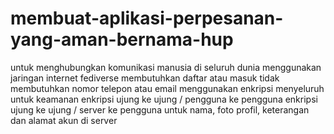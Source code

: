 # membuat-aplikasi-perpesanan-yang-aman-bernama-hup
untuk menghubungkan komunikasi manusia di seluruh dunia menggunakan jaringan internet fediverse
membutuhkan daftar atau masuk
tidak membutuhkan nomor telepon atau email
menggunakan enkripsi menyeluruh untuk keamanan
enkripsi ujung ke ujung / pengguna ke pengguna
enkripsi ujung ke ujung / server ke pengguna untuk nama, foto profil, keterangan dan alamat akun di server
